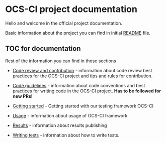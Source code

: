# OCS-CI project documentation

Hello and welcome in the official project documentation.

Basic information about the project you can find in initial [README](../README.md) file.

## TOC for documentation

Rest of the information you can find in those sections

* [Code review and contribution](./code_review.md) - information about code
    review best practices for the OCS-CI project and tips and rules for
    contribution.

* [Code guidelines](./coding_guidelines.md) - information about code conventions and
    best practices for writing code in the OCS-CI project.
    **Has to be followed for new PRs!**

* [Getting started](./getting_started.md) - Getting started with our testing framework OCS-CI

* [Usage](./usage.md) - information about usage of OCS-CI framework

* [Results](./results.md) - information about results publishing

* [Writing tests](./writing_tests.md) - information about how to write tests.
